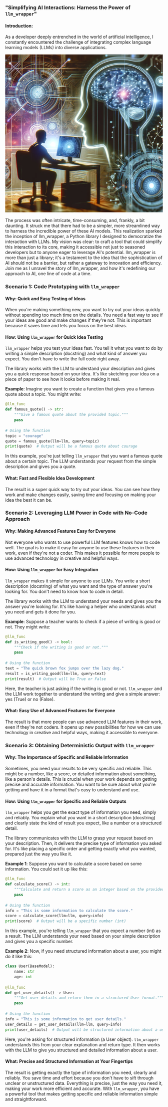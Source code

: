 ### "Simplifying AI Interactions: Harness the Power of `llm_wrapper`"

#### Introduction:
As a developer deeply entrenched in the world of artificial intelligence, I constantly encountered the challenge of integrating complex language learning models (LLMs) into diverse applications. 

![An image illustrating the concept of a digital wrapper or interface connecting humans with advanced artificial ](./illustration.png)


The process was often intricate, time-consuming, and, frankly, a bit daunting. It struck me that there had to be a simpler, more streamlined way to harness the incredible power of these AI models. This realization sparked the inception of llm_wrapper, a Python library I designed to democratize the interaction with LLMs. My vision was clear: to craft a tool that could simplify this interaction to its core, making it accessible not just to seasoned developers but to anyone eager to leverage AI's potential. llm_wrapper is more than just a library; it's a testament to the idea that the sophistication of AI should not be a barrier, but rather a gateway to innovation and efficiency. Join me as I unravel the story of llm_wrapper, and how it's redefining our approach to AI, one line of code at a time.

### Scenario 1: Code Prototyping with `llm_wrapper`

#### Why: Quick and Easy Testing of Ideas
When you're making something new, you want to try out your ideas quickly without spending too much time on the details. You need a fast way to see if your ideas are good and make changes if they're not. This is important because it saves time and lets you focus on the best ideas.

#### How: Using `llm_wrapper` for Quick Idea Testing
`llm_wrapper` helps you test your ideas fast. You tell it what you want to do by writing a simple description (docstring) and what kind of answer you expect. You don't have to write the full code right away.

The library works with the LLM to understand your description and gives you a quick response based on your idea. It's like sketching your idea on a piece of paper to see how it looks before making it real.

**Example**: Imagine you want to create a function that gives you a famous quote about a topic. You might write:

```python
@llm_func
def famous_quote() -> str:
    """Give a famous quote about the provided topic."""
    pass

# Using the function
topic = "courage"
quote = famous_quote(llm=llm, query=topic)
print(quote)  # Output will be a famous quote about courage
```

In this example, you're just telling `llm_wrapper` that you want a famous quote about a certain topic. The LLM understands your request from the simple description and gives you a quote.

#### What: Fast and Flexible Idea Development
The result is a super quick way to try out your ideas. You can see how they work and make changes easily, saving time and focusing on making your idea the best it can be.

### Scenario 2: Leveraging LLM Power in Code with No-Code Approach

#### Why: Making Advanced Features Easy for Everyone
Not everyone who wants to use powerful LLM features knows how to code well. The goal is to make it easy for anyone to use these features in their work, even if they're not a coder. This makes it possible for more people to use advanced technology in creative and helpful ways.

#### How: Using `llm_wrapper` for Easy Integration
`llm_wrapper` makes it simple for anyone to use LLMs. You write a short description (docstring) of what you want and the type of answer you're looking for. You don't need to know how to code in detail.

The library works with the LLM to understand your needs and gives you the answer you're looking for. It's like having a helper who understands what you need and gets it done for you.

**Example**: Suppose a teacher wants to check if a piece of writing is good or not. They might write:

```python
@llm_func
def is_writing_good() -> bool:
    """Check if the writing is good or not."""
    pass

# Using the function
text = "The quick brown fox jumps over the lazy dog."
result = is_writing_good(llm=llm, query=text)
print(result)  # Output will be True or False
```

Here, the teacher is just asking if the writing is good or not. `llm_wrapper` and the LLM work together to understand the writing and give a simple answer: yes (True) or no (False).

#### What: Easy Use of Advanced Features for Everyone
The result is that more people can use advanced LLM features in their work, even if they're not coders. It opens up new possibilities for how we can use technology in creative and helpful ways, making it accessible to everyone.

### Scenario 3: Obtaining Deterministic Output with `llm_wrapper`

#### Why: The Importance of Specific and Reliable Information
Sometimes, you need your results to be very specific and reliable. This might be a number, like a score, or detailed information about something, like a person's details. This is crucial when your work depends on getting precise and accurate information. You want to be sure about what you're getting and have it in a format that's easy to understand and use.

#### How: Using `llm_wrapper` for Specific and Reliable Outputs
`llm_wrapper` helps you get the exact type of information you need, simply and reliably. You explain what you want in a short description (docstring) and clearly state the kind of result you expect, like a number or a structured detail.

The library communicates with the LLM to grasp your request based on your description. Then, it delivers the precise type of information you asked for. It's like placing a specific order and getting exactly what you wanted, prepared just the way you like it.

**Example 1**: Suppose you want to calculate a score based on some information. You could set it up like this:

```python
@llm_func
def calculate_score() -> int:
    """Calculate and return a score as an integer based on the provided information."""
    pass

# Using the function
info = "This is some information to calculate the score."
score = calculate_score(llm=llm, query=info)
print(score)  # Output will be a specific number (int)
```

In this example, you're telling `llm_wrapper` that you expect a number (int) as a result. The LLM understands your need based on your simple description and gives you a specific number.

**Example 2**: Now, if you need structured information about a user, you might do it like this:

```python
class User(BaseModel):
    name: str
    age: int

@llm_func
def get_user_details() -> User:
    """Get user details and return them in a structured User format."""
    pass

# Using the function
info = "This is some information to get user details."
user_details = get_user_details(llm=llm, query=info)
print(user_details)  # Output will be structured information about a user
```

Here, you're asking for structured information (a User object). `llm_wrapper` understands this from your clear explanation and return type. It then works with the LLM to give you structured and detailed information about a user.

#### What: Precise and Structured Information at Your Fingertips
The result is getting exactly the type of information you need, clearly and reliably. You save time and effort because you don't have to sift through unclear or unstructured data. Everything is precise, just the way you need it, making your work more efficient and accurate. With `llm_wrapper`, you have a powerful tool that makes getting specific and reliable information simple and straightforward.